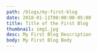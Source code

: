 ```yaml
---
path: /blogs/my-first-blog
date: 2018-01-11T00:00:00-05:00
title: Title of the First Blog
thumbnail: img1.jpg
desc: My First Blog Description
body: My First Blog Body
---
```

